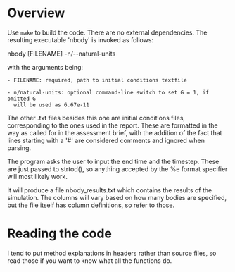 # Overview

Use `make` to build the code. There are no external dependencies. The resulting
executable 'nbody' is invoked as follows:

nbody [FILENAME] -n/--natural-units

with the arguments being:

    - FILENAME: required, path to initial conditions textfile 
    
    - n/natural-units: optional command-line switch to set G = 1, if omitted G 
      will be used as 6.67e-11

The other .txt files besides this one are initial conditions files,
corresponding to the ones used in the report. These are formatted in the way as
called for in the assessment brief, with the addition of the fact that lines
starting with a '#' are considered comments and ignored when parsing.

The program asks the user to input the end time and the timestep. These are just
passed to strtod(), so anything accepted by the %e format specifier will most
likely work.

It will produce a file nbody_results.txt which contains the results of the
simulation. The columns will vary based on how many bodies are specified, but
the file itself has column definitions, so refer to those.

# Reading the code

I tend to put method explanations in headers rather than source files, so read
those if you want to know what all the functions do.
